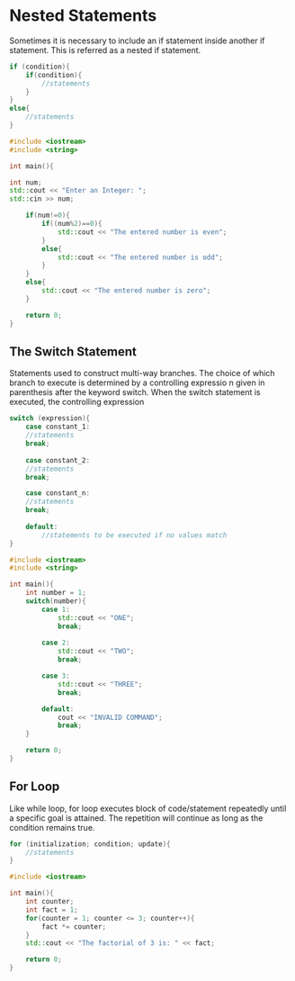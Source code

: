 # Nested Statements

Sometimes it is necessary to include an if statement inside another if statement. This is referred as a nested if statement.

```cpp
if (condition){
	if(condition){
		//statements
	}
}
else{
	//statements
}
```

```cpp
#include <iostream>
#include <string>

int main(){

int num;
std::cout << "Enter an Integer: ";
std::cin >> num;

	if(num!=0){
		if((num%2)==0){
			std::cout << "The entered number is even";
		}
		else{
			std::cout << "The entered number is odd";
		}
	}
	else{
		std::cout << "The entered number is zero";
	}

	return 0;
}
```

## The Switch Statement

Statements used to construct multi-way branches. The choice of which branch to execute is determined by a controlling expressio n given in parenthesis after the keyword switch. When the switch statement is executed, the controlling expression

```cpp
switch (expression){
	case constant_1:
	//statements
	break;
	
	case constant_2:
	//statements
	break;

	case constant_n:
	//statements
	break;
	
	default:
		//statements to be executed if no values match
}
```

```cpp
#include <iostream>
#include <string>

int main(){
	int number = 1;
	switch(number){
		case 1:
			std::cout << "ONE";
			break;
		
		case 2:
			std::cout << "TWO";
			break;

		case 3:
			std::cout << "THREE";
			break;

		default:
			cout << "INVALID COMMAND";
			break;
	}

	return 0;
}
```

## For Loop
Like while loop, for loop executes block of code/statement repeatedly until a specific goal is attained. The repetition will continue as long as the condition remains true.

```cpp
for (initialization; condition; update){
	//statements
}
```

```cpp
#include <iostream>

int main(){
	int counter;
	int fact = 1;
	for(counter = 1; counter <= 3; counter++){
		fact *= counter;
	}
	std::cout << "The factorial of 3 is: " << fact;

	return 0;
}
```
